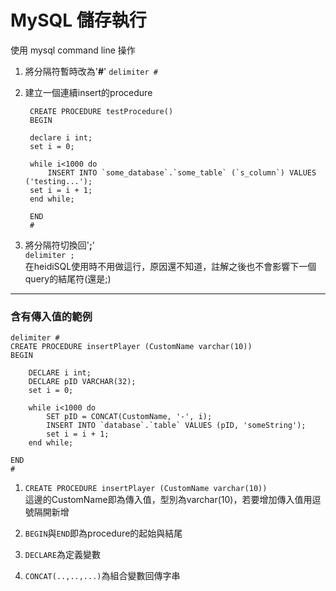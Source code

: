 # MySQL 儲存執行
使用 mysql command line 操作

1. 將分隔符暫時改為'**#**'
`delimiter #`

2. 建立一個連續insert的procedure

		CREATE PROCEDURE testProcedure()
		BEGIN

		declare i int;
		set i = 0;

		while i<1000 do
			INSERT INTO `some_database`.`some_table` (`s_column`) VALUES ('testing...');
		set i = i + 1;
		end while;

		END
		#

3. 將分隔符切換回'**;**'  
`delimiter ;`  
在heidiSQL使用時不用做這行，原因還不知道，註解之後也不會影響下一個query的結尾符(還是;)

---
### 含有傳入值的範例
	delimiter #
	CREATE PROCEDURE insertPlayer (CustomName varchar(10))
	BEGIN

		DECLARE i int;
		DECLARE pID VARCHAR(32);
		set i = 0;

		while i<1000 do
			SET pID = CONCAT(CustomName, '-', i);
			INSERT INTO `database`.`table` VALUES (pID, 'someString');
			set i = i + 1;
		end while;

	END
	#

1. `CREATE PROCEDURE insertPlayer (CustomName varchar(10))`  
	這邊的CustomName即為傳入值，型別為varchar(10)，若要增加傳入值用逗號隔開新增

2. `BEGIN`與`END`即為procedure的起始與結尾
3. `DECLARE`為定義變數
4. `CONCAT(..,..,...)`為組合變數回傳字串
